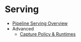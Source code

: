 # Serving

* [Pipeline Serving Overview](overview.md)
* Advanced
  * [Capture Policy & Runtimes](advanced/capture-and-runtime.md)
